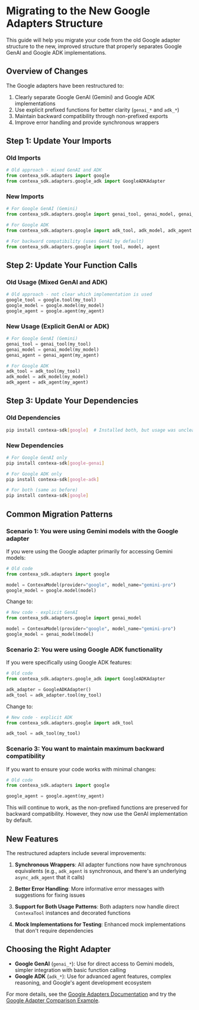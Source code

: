 # Migrating to the New Google Adapters Structure

This guide will help you migrate your code from the old Google adapter structure to the new, improved structure that properly separates Google GenAI and Google ADK implementations.

## Overview of Changes

The Google adapters have been restructured to:

1. Clearly separate Google GenAI (Gemini) and Google ADK implementations
2. Use explicit prefixed functions for better clarity (`genai_*` and `adk_*`)
3. Maintain backward compatibility through non-prefixed exports
4. Improve error handling and provide synchronous wrappers

## Step 1: Update Your Imports

### Old Imports

```python
# Old approach - mixed GenAI and ADK
from contexa_sdk.adapters import google
from contexa_sdk.adapters.google_adk import GoogleADKAdapter
```

### New Imports

```python
# For Google GenAI (Gemini) 
from contexa_sdk.adapters.google import genai_tool, genai_model, genai_agent

# For Google ADK
from contexa_sdk.adapters.google import adk_tool, adk_model, adk_agent

# For backward compatibility (uses GenAI by default)
from contexa_sdk.adapters.google import tool, model, agent
```

## Step 2: Update Your Function Calls

### Old Usage (Mixed GenAI and ADK)

```python
# Old approach - not clear which implementation is used
google_tool = google.tool(my_tool)
google_model = google.model(my_model)
google_agent = google.agent(my_agent)
```

### New Usage (Explicit GenAI or ADK)

```python
# For Google GenAI (Gemini)
genai_tool = genai_tool(my_tool)
genai_model = genai_model(my_model)
genai_agent = genai_agent(my_agent)

# For Google ADK
adk_tool = adk_tool(my_tool)
adk_model = adk_model(my_model)
adk_agent = adk_agent(my_agent)
```

## Step 3: Update Your Dependencies

### Old Dependencies

```bash
pip install contexa-sdk[google]  # Installed both, but usage was unclear
```

### New Dependencies

```bash
# For Google GenAI only
pip install contexa-sdk[google-genai]

# For Google ADK only
pip install contexa-sdk[google-adk]

# For both (same as before)
pip install contexa-sdk[google]
```

## Common Migration Patterns

### Scenario 1: You were using Gemini models with the Google adapter

If you were using the Google adapter primarily for accessing Gemini models:

```python
# Old code
from contexa_sdk.adapters import google

model = ContexaModel(provider="google", model_name="gemini-pro")
google_model = google.model(model)
```

Change to:

```python
# New code - explicit GenAI
from contexa_sdk.adapters.google import genai_model

model = ContexaModel(provider="google", model_name="gemini-pro")
google_model = genai_model(model)
```

### Scenario 2: You were using Google ADK functionality

If you were specifically using Google ADK features:

```python
# Old code
from contexa_sdk.adapters.google_adk import GoogleADKAdapter

adk_adapter = GoogleADKAdapter()
adk_tool = adk_adapter.tool(my_tool)
```

Change to:

```python
# New code - explicit ADK
from contexa_sdk.adapters.google import adk_tool

adk_tool = adk_tool(my_tool)
```

### Scenario 3: You want to maintain maximum backward compatibility

If you want to ensure your code works with minimal changes:

```python
# Old code
from contexa_sdk.adapters import google

google_agent = google.agent(my_agent)
```

This will continue to work, as the non-prefixed functions are preserved for backward compatibility. However, they now use the GenAI implementation by default.

## New Features

The restructured adapters include several improvements:

1. **Synchronous Wrappers**: All adapter functions now have synchronous equivalents (e.g., `adk_agent` is synchronous, and there's an underlying `async_adk_agent` that it calls)

2. **Better Error Handling**: More informative error messages with suggestions for fixing issues

3. **Support for Both Usage Patterns**: Both adapters now handle direct `ContexaTool` instances and decorated functions

4. **Mock Implementations for Testing**: Enhanced mock implementations that don't require dependencies

## Choosing the Right Adapter

- **Google GenAI** (`genai_*`): Use for direct access to Gemini models, simpler integration with basic function calling
- **Google ADK** (`adk_*`): Use for advanced agent features, complex reasoning, and Google's agent development ecosystem

For more details, see the [Google Adapters Documentation](docs/adapters/google_adapters.md) and try the [Google Adapter Comparison Example](examples/google_adapter_comparison.py). 